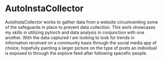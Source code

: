 # AutoInstaCollector
AutoInstaCollector works to gather data from a website circumventing some of the safeguards in place to prevent data collection. This work showcases my skills in utilizing pytorch and data analysis in conjunction with one another. With the data captured I am looking to look for trends in information received on a community basis through the social media app of choice, hopefully painting a larger picture on the type of posts an individual is exposed to through the explore feed after following specefic people. 